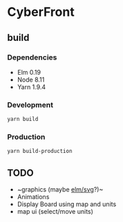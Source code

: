 # CyberFront

## build

### Dependencies

* Elm 0.19
* Node 8.11
* Yarn 1.9.4

### Development

```bash
yarn build
```

### Production

```bash
yarn build-production
```


## TODO
* ~graphics (maybe [elm/svg](https://package.elm-lang.org/packages/elm/svg/latest)?)~
* Animations
* Display Board using map and units
* map ui (select/move units)
